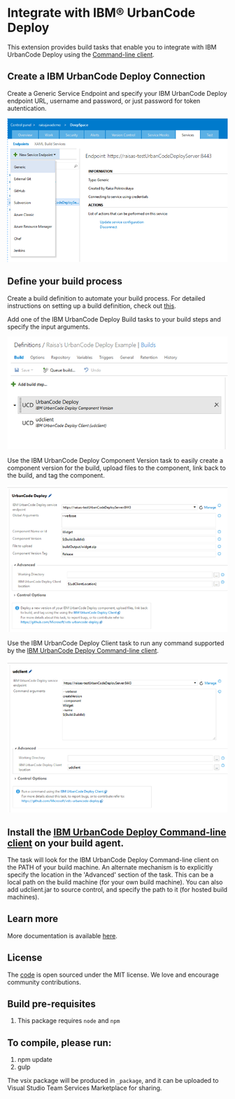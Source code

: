 # Integrate with IBM&reg; UrbanCode Deploy
This extension provides build tasks that enable you to integrate with IBM UrbanCode Deploy using the [Command-line client](http://www.ibm.com/support/knowledgecenter/SS4GSP_6.2.1/com.ibm.udeploy.reference.doc/topics/cli_ch.html).

## Create a IBM UrbanCode Deploy Connection
Create a Generic Service Endpoint and specify your IBM UrbanCode Deploy endpoint URL, username and password, or just password for token autentication.

![UrbanCode Deploy Endpoint](Extension/images/udEndpoint.png)

## Define your build process
Create a build definition to automate your build process. For detailed instructions on setting up a build definition, check out [this](https://msdn.microsoft.com/library/vs/alm/build/define/create).

Add one of the IBM UrbanCode Deploy Build tasks to your build steps and specify the input arguments.

![UrbanCode Deploy Build Tasks](Extension/images/udBuildTasks.png)

Use the IBM UrbanCode Deploy Component Version task to easily create a component version for the build, upload files to the component, link back to the build, and tag the component.

![UrbanCode Deploy Build Task](Extension/images/udPushComponentVersion.png)

Use the IBM UrbanCode Deploy Client task to run any command supported by the [IBM UrbanCode Deploy Command-line client](http://www.ibm.com/support/knowledgecenter/SS4GSP_6.2.1/com.ibm.udeploy.reference.doc/topics/cli_ch.html).

![UrbanCode Deploy Build Task](Extension/images/udClientTask.png)

## Install the [IBM UrbanCode Deploy Command-line client](http://www.ibm.com/support/knowledgecenter/SS4GSP_6.2.1/com.ibm.udeploy.reference.doc/topics/cli_ch.html) on your build agent.
The task will look for the IBM UrbanCode Deploy Command-line client on the PATH of your build machine.  An alternate mechanism is to explicitly specify the location in the 'Advanced' section of the task.  This can be a local path on the build machine (for your own build machine).  You can also add udclient.jar to source control, and specify the path to it (for hosted build machines).  

## Learn more
More documentation is available [here](https://github.com/Microsoft/vsts-urbancode-deploy).

## License
The [code](https://github.com/Microsoft/vsts-urbancode-deploy) is open sourced under the MIT license. We love and encourage community contributions.

## Build pre-requisites
1. This package requires `node` and `npm`

## To compile, please run:
1. npm update
1. gulp

The vsix package will be produced in `_package`, and it can be uploaded to Visual Studio Team Services Marketplace for sharing.